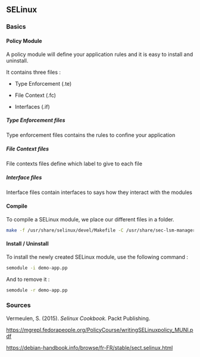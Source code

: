 ## SELinux

### Basics
#### Policy Module

A policy module will define your application rules and it is easy to install and uninstall.

It contains three files :

- Type Enforcement (.te)

- File Context (.fc)

- Interfaces (.if)


##### Type Enforcement files

Type enforcement files contains the rules to confine your application


##### File Context files

File contexts files define which label to give to each file


##### Interface files

Interface files contain interfaces to says how they interact with the modules

#### Compile

To compile a SELinux module, we place our different files in a folder.

```bash
make -f /usr/share/selinux/devel/Makefile -C /usr/share/sec-lsm-manager/selinux-rules demo-app.pp
```

#### Install / Uninstall

To install the newly created SELinux module, use the following command :

```bash
semodule -i demo-app.pp
```

And to remove it :

```bash
semodule -r demo-app.pp
```

### Sources

Vermeulen, S. (2015). *Selinux Cookbook*. Packt Publishing.

https://mgrepl.fedorapeople.org/PolicyCourse/writingSELinuxpolicy_MUNI.pdf

https://debian-handbook.info/browse/fr-FR/stable/sect.selinux.html
